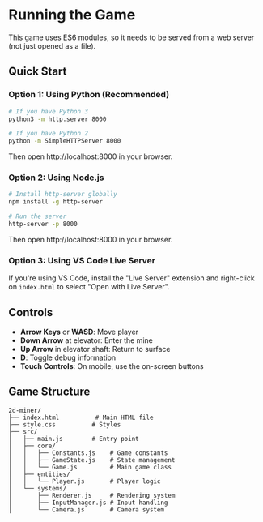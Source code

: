 # Running the Game

This game uses ES6 modules, so it needs to be served from a web server (not just opened as a file).

## Quick Start

### Option 1: Using Python (Recommended)
```bash
# If you have Python 3
python3 -m http.server 8000

# If you have Python 2
python -m SimpleHTTPServer 8000
```
Then open http://localhost:8000 in your browser.

### Option 2: Using Node.js
```bash
# Install http-server globally
npm install -g http-server

# Run the server
http-server -p 8000
```
Then open http://localhost:8000 in your browser.

### Option 3: Using VS Code Live Server
If you're using VS Code, install the "Live Server" extension and right-click on `index.html` to select "Open with Live Server".

## Controls

- **Arrow Keys** or **WASD**: Move player
- **Down Arrow** at elevator: Enter the mine
- **Up Arrow** in elevator shaft: Return to surface
- **D**: Toggle debug information
- **Touch Controls**: On mobile, use the on-screen buttons

## Game Structure

```
2d-miner/
├── index.html          # Main HTML file
├── style.css          # Styles
├── src/
│   ├── main.js        # Entry point
│   ├── core/
│   │   ├── Constants.js    # Game constants
│   │   ├── GameState.js    # State management
│   │   └── Game.js         # Main game class
│   ├── entities/
│   │   └── Player.js       # Player logic
│   └── systems/
│       ├── Renderer.js     # Rendering system
│       ├── InputManager.js # Input handling
│       └── Camera.js       # Camera system
```